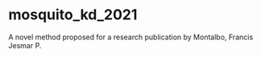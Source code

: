 # mosquito_kd_2021
A novel method proposed for a research publication by Montalbo, Francis Jesmar P.
